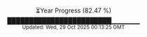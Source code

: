 <p align="center">
⏳Year Progress (82.47 %)<br>
████████████████████████▁▁▁▁▁▁ <br>
<sub>Updated: Wed, 29 Oct 2025 00:13:25 GMT</sub>
</p>

